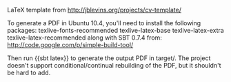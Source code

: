 LaTeX template from http://jblevins.org/projects/cv-template/

To generate a PDF in Ubuntu 10.4, you'll need to install the following packages:
  texlive-fonts-recommended texlive-latex-base texlive-latex-extra texlive-latex-recommended
along with SBT 0.7.4 from:
  http://code.google.com/p/simple-build-tool/

Then run {{sbt latex}} to generate the output PDF in target/. The project doesn't support conditional/continual rebuilding of the PDF, but it shouldn't be hard to add.
